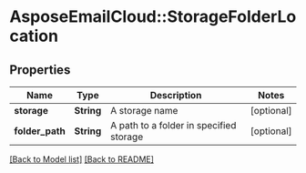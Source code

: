 # AsposeEmailCloud::StorageFolderLocation
## Properties
Name | Type | Description | Notes
------------ | ------------- | ------------- | -------------
**storage** | **String** | A storage name              | [optional] 
**folder_path** | **String** | A path to a folder in specified storage              | [optional] 



[[Back to Model list]](Models.md) [[Back to README]](README.md)


